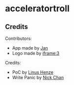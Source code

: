 
# acceleratortroll

## Credits

Contributors:
 - App made by [Jan](https://github.com/JanCraft)
 - Logo made by [iframe:3](https://github.com/vmhl87)

Credits:
 - PoC by [Linus Henze](https://github.com/LinusHenze)
 - Write Panic by [Nick Chan](https://github.com/asdfugil)
